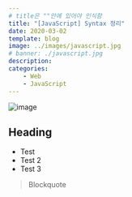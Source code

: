 ```yaml
---
# title은 ""안에 있어야 인식함
title: "[JavaScript] Syntax 정리"
date: 2020-03-02
template: blog
image: ../images/javascript.jpg
# banner: ./javascript.jpg
description:
categories:
    - Web
    - JavaScript
---
```


![image](./image.jpg)


## Heading

 - Test
 - Test 2
 - Test 3

>Blockquote
